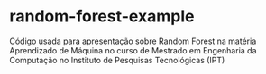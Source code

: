 # random-forest-example
Código usada para apresentação sobre Random Forest na matéria Aprendizado de Máquina no curso de Mestrado em Engenharia da Computação no Instituto de Pesquisas Tecnológicas (IPT)

